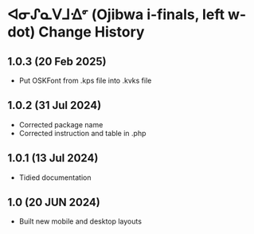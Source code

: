 ᐊᓂᔑᓇᐯᒧᐎᣙ (Ojibwa i-finals, left w-dot) Change History
====================
1.0.3 (20 Feb 2025)
-----------------
* Put OSKFont from .kps file into .kvks file

1.0.2 (31 Jul 2024)
----------------
* Corrected package name
* Corrected instruction and table in .php

1.0.1 (13 Jul 2024)
----------------
* Tidied documentation

1.0 (20 JUN 2024)
----------------
* Built new mobile and desktop layouts
